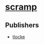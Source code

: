 # [scramp](https://pypi.org/project/scramp)



## Publishers
- [tlocke](https://pypi.org/user/tlocke)

